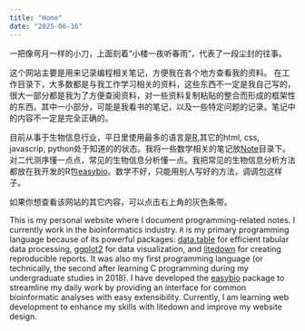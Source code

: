 ```yaml
---
title: "Home"
date: "2025-06-16"
---
```


一把像弯月一样的小刀，上面刻着“小楼一夜听春雨”，代表了一段尘封的往事。

这个网站主要是用来记录编程相关笔记，方便我在各个地方查看我的资料。 在工作目录下，大多数都是与我工作学习相关的资料，这些东西不一定是我自己写的，很大一部分都是我为了方便查阅资料，对一些资料复制粘贴的整合而形成的框架性的东西。其中一小部分，可能是我看书的笔记，以及一些特定问题的记录。笔记中的内容不一定是完全正确的。

目前从事于生物信息行业，平日里使用最多的语言是[R](https://www.r-project.org/),其它的html, css, javascrip, python处于知道的的状态。我将一些数学相关的笔记放[Note](https://cying.org/note/)目录下。对二代测序懂一点点，常见的生物信息分析懂一点。我把常见的生物信息分析方法都放在我开发的R包[easybio](https://github.com/person-c/easybio)。数学不好，只能用别人写好的方法，调调包这样子。

如果你想查看该网站的其它内容，可以点击右上角的灰色条带。

This is my personal website where I document programming-related notes. I currently work in the bioinformatics industry. `R` is my primary programming language because of its powerful packages: [data.table](https://github.com/Rdatatable/data.table) for efficient tabular data processing, [ggplot2](https://github.com/tidyverse/ggplot2) for data visualization, and [litedown](https://github.com/yihui/litedown) for creating reproducible reports. It was also my first programming language (or technically, the second after learning C programming during my undergraduate studies in 2018). I have developed the [easybio](https://github.com/person-c/easybio) package to streamline my daily work by providing an interface for common bioinformatic analyses with easy extensibility. Currently, I am learning web development to enhance my skills with litedown and improve my website design.


